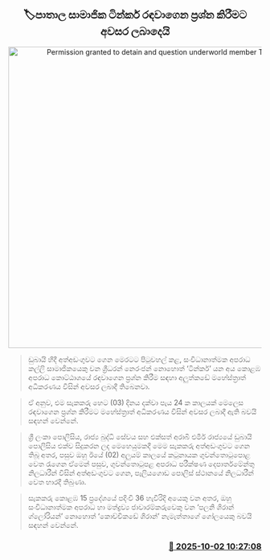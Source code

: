 <p align='center'><b><h2 align='center' title='Permission granted to detain and question underworld member Tinker'>🏷පාතාල සාමාජික ටින්කර් රඳවාගෙන ප්‍රශ්න කිරීමට අවසර ලබාදෙයි</h2></b></p>
<p align='center'><img src='https://helakuru.sgp1.cdn.digitaloceanspaces.com/esana/images/lib/court-2.jpg' width='600' alt='Permission granted to detain and question underworld member Tinker'></p>

> ඩුබායි හිදී අත්අඩංගුවට ගෙන මෙරටට පිටුවහල් කළ, සංවිධානාත්මක අපරාධ කල්ලි සාමාජිකයෙකු වන ශ්‍රීධරන් නෙරංජන් නොහොත් ‘ටින්කර්’ යන අය කොළඹ අපරාධ කොට්ඨාශයේ රඳවාගෙන ප්‍රශ්න කිරීම සඳහා අලුත්කඩේ මහේස්ත්‍රාත් අධිකරණය විසින් අවසර ලබාදී තිබෙනවා.

> ඒ අනුව, එම සැකකරු හෙට (03) දිනය දක්වා පැය 24 ක කාලයක් මෙලෙස රඳවාගෙන ප්‍රශ්න කිරීමට මහේස්ත්‍රාත් අධිකරණය විසින් අවසර ලබාදී ඇති බවයි සඳහන් වෙන්නේ.

> ශ්‍රී ලංකා පොලිසිය, රාජ්‍ය බුද්ධි සේවය සහ එක්සත් අරාබි එමීර් රාජ්‍යයේ ඩුබායි පොලිසිය එක්ව සිදුකරන ලද මෙහෙයුමකදී මෙම සැකකරු අත්අඩංගුවට ගෙන තිබූ අතර, පසුව ඔහු ඊයේ (02) අලුයම් කාලයේ කටුනායක ගුවන්තොටුපොළ වෙත රැගෙන ඒමෙන් පසුව, ගුවන්තොටුපළ අපරාධ පරීක්ෂණ දෙපාර්තමේන්තු නිලධාරීන් විසින් අත්අඩංගුවට ගෙන, පෑලියගොඩ පොලිස් ස්ථානයේ නිලධාරීන් වෙත භාරදී තිබුණා.

> සැකකරු කොළඹ 15 ප්‍රදේශයේ පදිංචි 36 හැවිරිදි අයෙකු වන අතර, ඔහු සංවිධානාත්මක අපරාධ හා මත්ද්‍රව්‍ය ජාවාරම්කරුවෙකු වන ‘පලනි ශිරාන් ග්ලෝරියන්’ නොහොත් ‘කොච්චිකඩේ ශිරාන්’ නැමැත්තාගේ ගෝලයෙකු බවයි සඳහන් වෙන්නේ.



<h3 align='right'><a href='https://www.helakuru.lk/esana/p/114161/'>📅 2025-10-02 10:27:08</a></h3>
